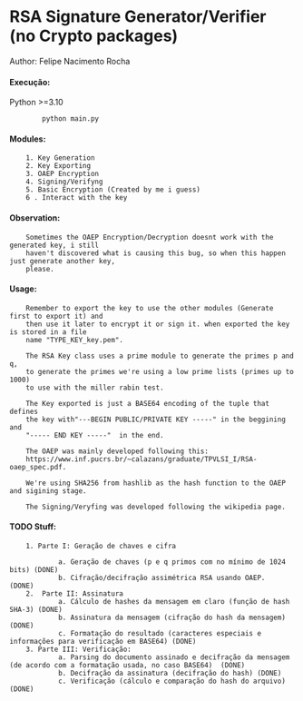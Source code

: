 # RSA Signature Generator/Verifier (no Crypto packages)

Author: Felipe Nacimento Rocha

#### Execução:
Python >=3.10


```
        python main.py
```

#### Modules:
        1. Key Generation
        2. Key Exporting
        3. OAEP Encryption
        4. Signing/Verifyng
        5. Basic Encryption (Created by me i guess)
        6 . Interact with the key


#### Observation:

        Sometimes the OAEP Encryption/Decryption doesnt work with the generated key, i still
        haven't discovered what is causing this bug, so when this happen just generate another key,
        please.

         
#### Usage:
        Remember to export the key to use the other modules (Generate first to export it) and 
        then use it later to encrypt it or sign it. when exported the key is stored in a file 
        name "TYPE_KEY_key.pem".

        The RSA Key class uses a prime module to generate the primes p and q,
        to generate the primes we're using a low prime lists (primes up to 1000)
        to use with the miller rabin test.

        The Key exported is just a BASE64 encoding of the tuple that defines
        the key with"---BEGIN PUBLIC/PRIVATE KEY -----" in the beggining and
        "----- END KEY -----"  in the end.

        The OAEP was mainly developed following this: 
        https://www.inf.pucrs.br/~calazans/graduate/TPVLSI_I/RSA-oaep_spec.pdf.

        We're using SHA256 from hashlib as the hash function to the OAEP and sigining stage.

        The Signing/Veryfing was developed following the wikipedia page.


#### TODO Stuff:
        1. Parte I: Geração de chaves e cifra
        
                a. Geração de chaves (p e q primos com no mínimo de 1024 bits) (DONE)
                b. Cifração/decifração assimétrica RSA usando OAEP.  (DONE)    
        2.  Parte II: Assinatura
                a. Cálculo de hashes da mensagem em claro (função de hash SHA-3) (DONE)
                b. Assinatura da mensagem (cifração do hash da mensagem) (DONE)
                c. Formatação do resultado (caracteres especiais e informações para verificação em BASE64) (DONE)        
        3. Parte III: Verificação:
                a. Parsing do documento assinado e decifração da mensagem (de acordo com a formatação usada, no caso BASE64)  (DONE)
                b. Decifração da assinatura (decifração do hash) (DONE)
                c. Verificação (cálculo e comparação do hash do arquivo) (DONE)


